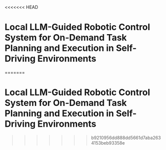 <<<<<<< HEAD
# Local LLM-Guided Robotic Control System for On-Demand Task Planning and Execution in Self-Driving Environments
=======
# Local LLM-Guided Robotic Control System for On-Demand Task Planning and Execution in Self-Driving Environments
>>>>>>> b9210956dd888dd5661d7aba2634153beb93358e
